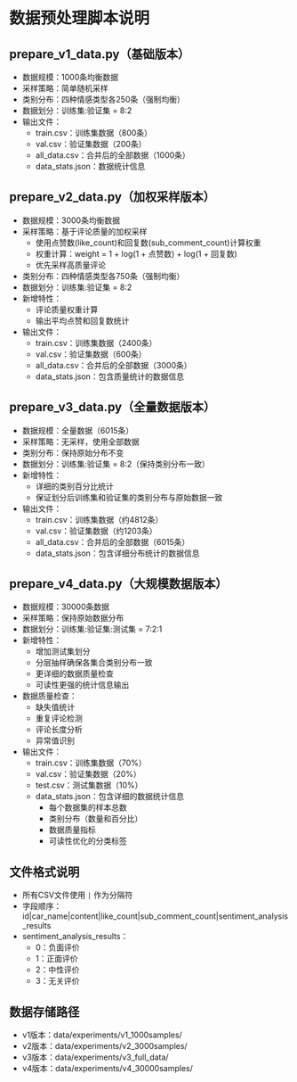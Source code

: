 # 数据预处理脚本说明

## prepare_v1_data.py（基础版本）
- 数据规模：1000条均衡数据
- 采样策略：简单随机采样
- 类别分布：四种情感类型各250条（强制均衡）
- 数据划分：训练集:验证集 = 8:2
- 输出文件：
  * train.csv：训练集数据（800条）
  * val.csv：验证集数据（200条）
  * all_data.csv：合并后的全部数据（1000条）
  * data_stats.json：数据统计信息

## prepare_v2_data.py（加权采样版本）
- 数据规模：3000条均衡数据
- 采样策略：基于评论质量的加权采样
  * 使用点赞数(like_count)和回复数(sub_comment_count)计算权重
  * 权重计算：weight = 1 + log(1 + 点赞数) + log(1 + 回复数)
  * 优先采样高质量评论
- 类别分布：四种情感类型各750条（强制均衡）
- 数据划分：训练集:验证集 = 8:2
- 新增特性：
  * 评论质量权重计算
  * 输出平均点赞和回复数统计
- 输出文件：
  * train.csv：训练集数据（2400条）
  * val.csv：验证集数据（600条）
  * all_data.csv：合并后的全部数据（3000条）
  * data_stats.json：包含质量统计的数据信息

## prepare_v3_data.py（全量数据版本）
- 数据规模：全量数据（6015条）
- 采样策略：无采样，使用全部数据
- 类别分布：保持原始分布不变
- 数据划分：训练集:验证集 = 8:2（保持类别分布一致）
- 新增特性：
  * 详细的类别百分比统计
  * 保证划分后训练集和验证集的类别分布与原始数据一致
- 输出文件：
  * train.csv：训练集数据（约4812条）
  * val.csv：验证集数据（约1203条）
  * all_data.csv：合并后的全部数据（6015条）
  * data_stats.json：包含详细分布统计的数据信息

## prepare_v4_data.py（大规模数据版本）
- 数据规模：30000条数据
- 采样策略：保持原始数据分布
- 数据划分：训练集:验证集:测试集 = 7:2:1
- 新增特性：
  * 增加测试集划分
  * 分层抽样确保各集合类别分布一致
  * 更详细的数据质量检查
  * 可读性更强的统计信息输出
- 数据质量检查：
  * 缺失值统计
  * 重复评论检测
  * 评论长度分析
  * 异常值识别
- 输出文件：
  * train.csv：训练集数据（70%）
  * val.csv：验证集数据（20%）
  * test.csv：测试集数据（10%）
  * data_stats.json：包含详细的数据统计信息
    - 每个数据集的样本总数
    - 类别分布（数量和百分比）
    - 数据质量指标
    - 可读性优化的分类标签

## 文件格式说明
- 所有CSV文件使用 `|` 作为分隔符
- 字段顺序：id|car_name|content|like_count|sub_comment_count|sentiment_analysis_results
- sentiment_analysis_results：
  * 0：负面评价
  * 1：正面评价
  * 2：中性评价
  * 3：无关评价

## 数据存储路径
- v1版本：data/experiments/v1_1000samples/
- v2版本：data/experiments/v2_3000samples/
- v3版本：data/experiments/v3_full_data/
- v4版本：data/experiments/v4_30000samples/